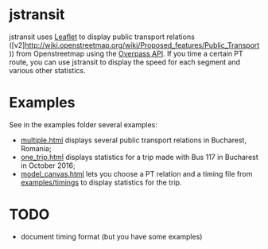 # jstransit
jstransit uses [Leaflet](http://leafletjs.com/) to display public transport relations ([v2]http://wiki.openstreetmap.org/wiki/Proposed_features/Public_Transport)) from Openstreetmap using the [Overpass API](http://wiki.openstreetmap.org/wiki/Overpass_API). 
If you time a certain PT route, you can use jstransit to display the speed for each segment and various other statistics.

# Examples
See in the examples folder several examples:
- [multiple.html](examples/multiple.html) displays several public transport relations in Bucharest, Romania;
- [one_trip.html](examples/one_trip.html) displays statistics for a trip made with Bus 117 in Bucharest in October 2016;
- [model_canvas.html](examples/model_canvas.html) lets you choose a PT relation and a timing file from [examples/timings](examples/timings) to display statistics for the trip. 

# TODO
- document timing format (but you have some examples)